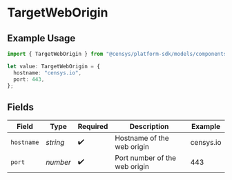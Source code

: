 # TargetWebOrigin

## Example Usage

```typescript
import { TargetWebOrigin } from "@censys/platform-sdk/models/components";

let value: TargetWebOrigin = {
  hostname: "censys.io",
  port: 443,
};
```

## Fields

| Field                         | Type                          | Required                      | Description                   | Example                       |
| ----------------------------- | ----------------------------- | ----------------------------- | ----------------------------- | ----------------------------- |
| `hostname`                    | *string*                      | :heavy_check_mark:            | Hostname of the web origin    | censys.io                     |
| `port`                        | *number*                      | :heavy_check_mark:            | Port number of the web origin | 443                           |